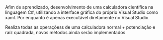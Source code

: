 Afim de aprendizado, desenvolvimento de uma calculadora científica na linguagem C#, utilizando a interface gráfica do próprio Visual Studio como xaml.
Por enquanto é apenas executável diretamente no Visual Studio.

Realiza todas as operaçõess de uma calculadora normal + potenciação e raíz quadrada, novos métodos ainda serão implementados
